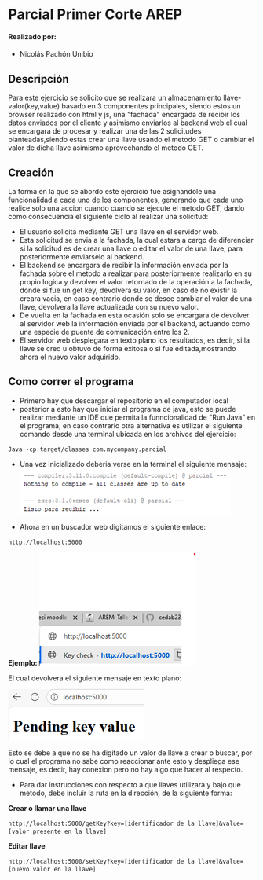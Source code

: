 # Parcial Primer Corte AREP

#### Realizado por:
- Nicolás Pachón Unibio

## Descripción

Para este ejercicio se solicito que se realizara
un almacenamiento llave-valor(key,value) basado
en 3 componentes principales, siendo estos un browser
realizado con html y js, una "fachada" encargada de recibir
los datos enviados por el cliente y asimismo enviarlos al
backend web el cual se encargara de procesar y realizar una 
de las 2 solicitudes planteadas,siendo estas crear una llave
usando el metodo GET o cambiar el valor de dicha llave
asimismo aprovechando el metodo GET.

## Creación

La forma en la que se abordo este ejercicio fue asignandole
una funcionalidad a cada uno de los componentes, generando
que cada uno realice solo una accion cuando cuando se ejecute
el metodo GET, dando como consecuencia el siguiente ciclo al
realizar una solicitud:

- El usuario solicita mediante GET una llave en el
servidor web.
- Esta solicitud se envia a la fachada, la cual estara
a cargo de diferenciar si la solicitud es de crear una llave
o editar el valor de una llave, para posteriormente enviarselo
al backend.
- El backend se encargara de recibir la información enviada
por la fachada sobre el metodo a realizar para posteriormente
realizarlo en su propio logica y devolver el valor retornado de
la operación a la fachada, donde si fue un get key, devolvera su 
valor, en caso de no existir  la creara vacia, en caso contrario
donde se desee cambiar el valor de una llave, devolvera la llave
actualizada con su nuevo valor.
- De vuelta en la fachada en esta ocasión solo se encargara de
devolver al servidor web la información enviada por el backend, actuando
como una especie de puente de comunicación entre los 2.
- El servidor web desplegara en texto plano los resultados, es decir, si
la llave se creo u obtuvo de forma exitosa o si fue editada,mostrando 
ahora el nuevo valor adquirido.

## Como correr el programa

- Primero hay que descargar el repositorio en el computador local
- posterior a esto hay que iniciar el programa de java, esto se puede realizar 
mediante un IDE que permita la funncionalidad de "Run Java" en el programa, en caso contrario
otra alternativa es utilizar el siguiente comando desde una terminal ubicada 
en los archivos del ejercicio:
```
Java -cp target/classes com.mycompany.parcial
```
- Una vez inicializado deberia verse en la terminal el siguiente mensaje:
![Inicio servidor](/images/inicio.png)

- Ahora en un buscador web digitamos el siguiente enlace:

```
http://localhost:5000
```
**Ejemplo:**
![Enlace](/images/enlace.png)

El cual devolvera el siguiente mensaje en texto plano:

![Mensaje](/images/mensaje.png)

Esto se debe a que no se ha digitado un valor de llave a crear o buscar, por lo
cual el programa no sabe como reaccionar ante esto y despliega ese mensaje, es
decir, hay conexion pero no hay algo que hacer al respecto.

- Para dar instrucciones con respecto a que llaves utilizara y bajo que metodo, 
debe incluir la ruta en la dirección, de la siguiente forma:

**Crear o llamar una llave**
```
http://localhost:5000/getKey?key=[identificador de la llave]&value=[valor presente en la llave]
```

**Editar llave**
```
http://localhost:5000/setKey?key=[identificador de la llave]&value=[nuevo valor en la llave]
```






